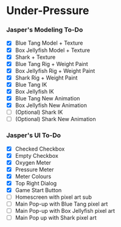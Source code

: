 # Under-Pressure


### Jasper's Modeling To-Do
- [x] Blue Tang Model + Texture
- [x] Box Jellyfish Model + Texture
- [x] Shark + Texture
- [x] Blue Tang Rig + Weight Paint
- [x] Box Jellyfish Rig + Weight Paint
- [x] Shark Rig + Weight Paint
- [x] Blue Tang IK
- [x] Box Jellyfish IK
- [x] Blue Tang New Animation
- [x] Box Jellyfish New Animation
- [ ] (Optional) Shark IK
- [ ] (Optional) Shark New Animation

### Jasper's UI To-Do
- [x] Checked Checkbox
- [x] Empty Checkbox
- [x] Oxygen Meter
- [x] Pressure Meter
- [x] Meter Colours
- [x] Top Right Dialog
- [x] Game Start Button
- [ ] Homescreen with pixel art sub
- [ ] Main Pop-up with Blue Tang pixel art
- [ ] Main Pop-up with Box Jellyfish pixel art
- [ ] Main Pop up with Shark pixel art
